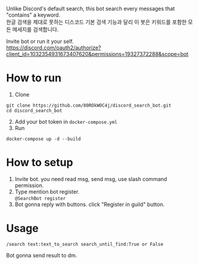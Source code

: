 Unlike Discord's default search, this bot search every messages that "contains" a keyword.  
한글 검색을 제대로 못하는 디스코드 기본 검색 기능과 달리 이 봇은 키워드를 포함한 모든 메세지를 검색합니다.  


Invite bot or run it your self.  
https://discord.com/oauth2/authorize?client_id=1032354931673407620&permissions=19327372288&scope=bot


# How to run
1. Clone
```
git clone https://github.com/80ROkWOC4j/discord_search_bot.git
cd discord_search_bot
```
2. Add your bot token in `docker-compose.yml`
3. Run
```
docker-compose up -d --build
```

# How to setup
1. Invite bot. you need read msg, send msg, use slash command permission.
2. Type mention bot register.  
```@SearchBot register```
3. Bot gonna reply with buttons. click "Register in guild" button.


# Usage
```
/search text:text_to_search search_until_find:True or False
```
Bot gonna send result to dm.
